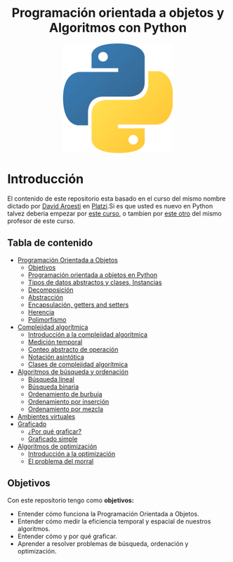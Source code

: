 
<div align="center">
  <h1>Programación orientada a objetos y Algoritmos con Python</h1>
</div>

<div align="center"> 
  <img src="Notas/src/python.png" width="250">
</div>

# Introducción 

El contenido de este repositorio esta basado en el curso del mismo nombre dictado por [David Aroesti](https://Twitter.com/jdaroesti) en [Platzi](https://platzi.com/r/EliazBobadilla).Si es que usted es nuevo en Python talvez deberia empezar por [este curso](https://platzi.com/clases/python), o tambien por [este otro](https://platzi.com/clases/python-2019/) del mismo profesor de este curso.
## Tabla de contenido
- [Programación Orientada a Objetos](./Notas/01|ProgramaciónOrientadaAObjetos/)
    - [Objetivos](./Notas/01|ProgramaciónOrientadaAObjetos/##Objetivos)
    - [Programación orientada a objetos en Python](./Notas/01|ProgramaciónOrientadaAObjetos/02_Clases.md)
    - [Tipos de datos abstractos y clases, Instancias](./Notas/01|ProgramaciónOrientadaAObjetos/Tipos-de-datos-abstractos-y-clases,-Instancias)
    - [Decomposición](./Notas/01|ProgramaciónOrientadaAObjetos/Decomposición)
    - [Abstracción](./Notas/01|ProgramaciónOrientadaAObjetos/Abstracción)
    - [Encapsulación, getters and setters](./Notas/01|ProgramaciónOrientadaAObjetos/Encapsulación,-getters-and-setters)
    - [Herencia](./Notas/01|ProgramaciónOrientadaAObjetos/Herencia)
    - [Polimorfismo](./Notas/01|ProgramaciónOrientadaAObjetos/Polimorfismo)
- [Complejidad algorítmica](#Complejidad-algorítmica)
    - [Introducción a la complejidad algorítmica](#Introducción-a-la-complejidad-algorítmica)
    - [Medición temporal](#Medición-temporal)
    - [Conteo abstracto de operación](#Conteo-abstracto-de-operación)
    - [Notación asintótica](#Notación-asintótica)
    - [Clases de complejidad algorítmica](#Clases-de-complejidad-algorítmica)
- [Algoritmos de búsqueda y ordenación](#Algoritmos-de-búsqueda-y-ordenación)
    - [Búsqueda lineal](#Búsqueda-lineal)
    - [Búsqueda binaria](#Búsqueda-binaria)
    - [Ordenamiento de burbuja](#Ordenamiento-de-burbuja)
    - [Ordenamiento por inserción](#Ordenamiento-por-inserción)
    - [Ordenamiento por mezcla](#Ordenamiento-por-mezcla)
- [Ambientes virtuales](#Ambientes-virtuales)
- [Graficado](#Graficado)
    - [¿Por qué graficar?](#¿Por-qué-graficar?)
    - [Graficado simple](#Graficado-simple)
- [Algoritmos de optimización](#Algoritmos-de-optimización)
    - [Introducción a la optimización](#Introducción-a-la-optimización)
    - [El problema del morral](#El-problema-del-morral)

## Objetivos
Con este repositorio tengo como **objetivos:**
- Entender cómo funciona la Programación Orientada a Objetos.
- Entender cómo medir la eficiencia temporal y espacial de nuestros algoritmos.
- Entender cómo y por qué graficar.
- Aprender a resolver problemas de búsqueda, ordenación y optimización.